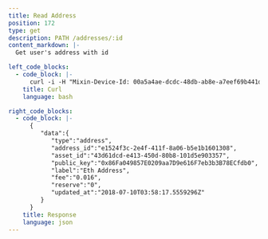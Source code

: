 ```yaml
---
title: Read Address
position: 172
type: get
description: PATH /addresses/:id
content_markdown: |-
  Get user's address with id

left_code_blocks:
  - code_block: |-
      curl -i -H "Mixin-Device-Id: 00a5a4ae-dcdc-48db-ab8e-a7eef69b441d" -H "Content-Type: application/json" -H "Authorization: Bearer eyJhbGciOiJSUzUxMiIsInR5cCI6IkpXVCJ9.eyJleHAiOjE1MzMxMTYzNjEsImlhdCI6MTUyNTM0MDM2MSwianRpIjoiNDRhOGRiZDAtODU3NC00Y2VhLTk3NWEtYzI5OWIwZWQyMTk4Iiwic2lkIjoiYTM0YzA3YTktNzU1ZC00YjU0LTk0YzUtZTQ1ZTlhMmRkNDNlIiwic2lnIjoiN2IzMzEwYTQ2NjY5YzNkNWJkMjFkNjRlNWRhNTJjMmQ4M2MzYWFjNTUzMmU3OTdkMjAzMzY0NzE3MDhiMDJjOCIsInVpZCI6IjA2YWVkMWUzLWJkNzctNGE1OS05OTFhLTViYjVhZTZmYmIwOSJ9.LSoJ0iWCo1g71SC_SYDsY6ZobUxh2Ue0e0D7VC1-cRfudJHCjR00OM2LhrTTub6BB--BnplPWNYOuz8zdxdZwNhY0OpwEpeVg2zxW202MDlp_PW3nQP1U_wv6SvdtqzdM6JswL-GGhl2CEDEGN8iivUGwv54ouOv4U2pqR5IrBc" "https://api.mixin.one/addresses/e1524f3c-2e4f-411f-8a06-b5e1b1601308"
    title: Curl
    language: bash

right_code_blocks:
  - code_block: |-
      {  
         "data":{
            "type":"address",
            "address_id":"e1524f3c-2e4f-411f-8a06-b5e1b1601308",
            "asset_id":"43d61dcd-e413-450d-80b8-101d5e903357",
            "public_key":"0x86Fa049857E0209aa7D9e616F7eb3b3B78ECfdb0",
            "label":"Eth Address",
            "fee":"0.016",
            "reserve":"0",
            "updated_at":"2018-07-10T03:58:17.5559296Z"
         }
      }
    title: Response
    language: json
---
```


